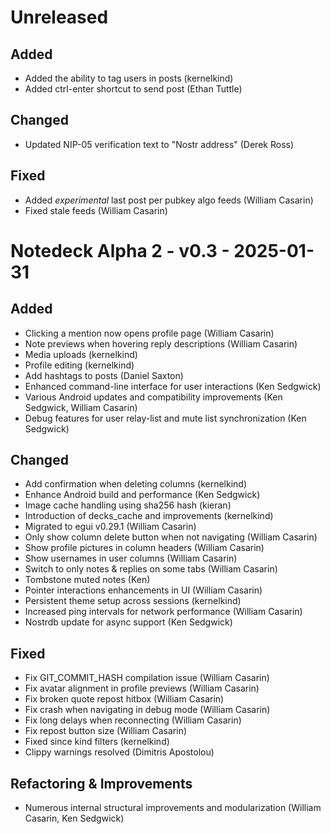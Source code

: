 # Unreleased

## Added

- Added the ability to tag users in posts (kernelkind)
- Added ctrl-enter shortcut to send post (Ethan Tuttle)

## Changed

- Updated NIP-05 verification text to "Nostr address" (Derek Ross)

## Fixed

- Added *experimental* last post per pubkey algo feeds (William Casarin)
- Fixed stale feeds (William Casarin)

# Notedeck Alpha 2 - v0.3 - 2025-01-31

## Added
- Clicking a mention now opens profile page (William Casarin)
- Note previews when hovering reply descriptions (William Casarin)
- Media uploads (kernelkind)
- Profile editing (kernelkind)
- Add hashtags to posts (Daniel Saxton)
- Enhanced command-line interface for user interactions (Ken Sedgwick)
- Various Android updates and compatibility improvements (Ken Sedgwick, William Casarin)
- Debug features for user relay-list and mute list synchronization (Ken Sedgwick)

## Changed
- Add confirmation when deleting columns (kernelkind)
- Enhance Android build and performance (Ken Sedgwick)
- Image cache handling using sha256 hash (kieran)
- Introduction of decks_cache and improvements (kernelkind)
- Migrated to egui v0.29.1 (William Casarin)
- Only show column delete button when not navigating (William Casarin)
- Show profile pictures in column headers (William Casarin)
- Show usernames in user columns (William Casarin)
- Switch to only notes & replies on some tabs (William Casarin)
- Tombstone muted notes (Ken)
- Pointer interactions enhancements in UI (William Casarin)
- Persistent theme setup across sessions (kernelkind)
- Increased ping intervals for network performance (William Casarin)
- Nostrdb update for async support (Ken Sedgwick)

## Fixed
- Fix GIT_COMMIT_HASH compilation issue (William Casarin)
- Fix avatar alignment in profile previews (William Casarin)
- Fix broken quote repost hitbox (William Casarin)
- Fix crash when navigating in debug mode (William Casarin)
- Fix long delays when reconnecting (William Casarin)
- Fix repost button size (William Casarin)
- Fixed since kind filters (kernelkind)
- Clippy warnings resolved (Dimitris Apostolou)

## Refactoring & Improvements
- Numerous internal structural improvements and modularization (William Casarin, Ken Sedgwick)
